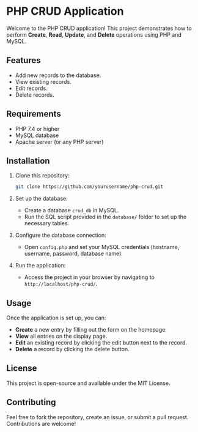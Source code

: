 # PHP CRUD Application

Welcome to the PHP CRUD application! This project demonstrates how to perform **Create**, **Read**, **Update**, and **Delete** operations using PHP and MySQL.

## Features
- Add new records to the database.
- View existing records.
- Edit records.
- Delete records.

## Requirements
- PHP 7.4 or higher
- MySQL database
- Apache server (or any PHP server)

## Installation

1. Clone this repository:
    ```bash
    git clone https://github.com/yourusername/php-crud.git
    ```

2. Set up the database:
    - Create a database `crud_db` in MySQL.
    - Run the SQL script provided in the `database/` folder to set up the necessary tables.

3. Configure the database connection:
    - Open `config.php` and set your MySQL credentials (hostname, username, password, database name).

4. Run the application:
    - Access the project in your browser by navigating to `http://localhost/php-crud/`.

## Usage
Once the application is set up, you can:
- **Create** a new entry by filling out the form on the homepage.
- **View** all entries on the display page.
- **Edit** an existing record by clicking the edit button next to the record.
- **Delete** a record by clicking the delete button.

## License
This project is open-source and available under the MIT License.

## Contributing
Feel free to fork the repository, create an issue, or submit a pull request. Contributions are welcome!
